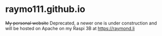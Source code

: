 # raymo111.github.io
~~My personal website~~ Deprecated, a newer one is under construction and will be hosted on Apache on my Raspi 3B at https://raymond.li
